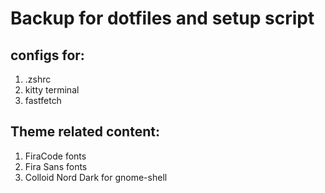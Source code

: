# Backup for dotfiles and setup script

## configs for:
1. .zshrc
2. kitty terminal
3. fastfetch

## Theme related content:
1. FiraCode fonts
2. Fira Sans fonts
3. Colloid Nord Dark for gnome-shell

